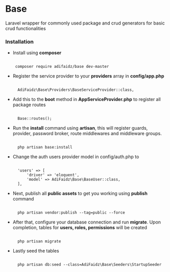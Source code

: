 # Base
Laravel wrapper for commonly used package and crud generators for basic crud functionalities

### Installation

+ Install using **composer**

   ```

    composer require adifaidz/base dev-master

   ```

+ Register the service provider to your **providers** array in **config/app.php**

  ```

    AdiFaidz\Base\Providers\BaseServiceProvider::class,

  ```

+ Add this to the **boot** method in **AppServiceProvider.php** to register all package routes

  ```

    Base::routes();

  ```

+ Run the **install** command using **artisan**, this will register guards, provider, password broker, route middlewares and middleware groups.

  ```

    php artisan base:install

  ```

+ Change the auth users provider model in config/auth.php to

  ```

    'users' => [
        'driver' => 'eloquent',
        'model' => AdiFaidz\Base\BaseUser::class,
    ],

  ```

+ Next, publish all **public assets** to get you working using **publish** command

  ```

    php artisan vendor:publish --tag=public --force

  ```

+ After that, configure your database connection and run **migrate**. Upon completion, tables for **users, roles, permissions** will be created

  ```

    php artisan migrate

  ```

+ Lastly seed the tables

  ```

    php artisan db:seed --class=AdiFaidz\Base\Seeders\StartupSeeder

  ```
